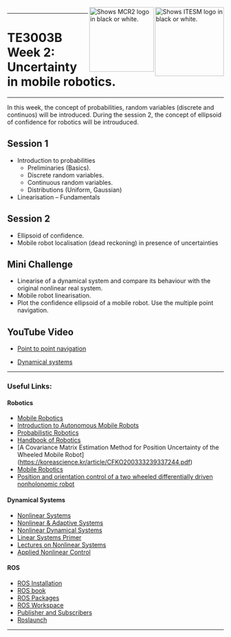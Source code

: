 <picture>
  <source media="(prefers-color-scheme: dark)" srcset="https://github.com/ManchesterRoboticsLtd/TE3003B_Integration_of_Robotics_and_Intelligent_Systems/blob/main/Misc/Logos/Logotipo%20Vertical%20Bco_Transparente.png">
  <source media="(prefers-color-scheme: light)" srcset="https://github.com/ManchesterRoboticsLtd/TE3003B_Integration_of_Robotics_and_Intelligent_Systems/blob/main/Misc/Logos/Logotipo%20Vertical%20Azul%20transparente.png">
  <img alt="Shows ITESM logo in black or white." width="160" align="right">
</picture>

<picture>
  <source media="(prefers-color-scheme: dark)" srcset="https://github.com/ManchesterRoboticsLtd/TE3003B_Integration_of_Robotics_and_Intelligent_Systems/blob/main/Misc/Logos/MCR2_Logo_White.png">
  <source media="(prefers-color-scheme: light)" srcset="https://github.com/ManchesterRoboticsLtd/TE3003B_Integration_of_Robotics_and_Intelligent_Systems/blob/main/Misc/Logos/MCR2_Logo_Black.png">
  <img alt="Shows MCR2 logo in black or white." width="150" align="right">
</picture>

---
# TE3003B Week 2: Uncertainty in mobile robotics.
---
 
 In this week, the concept of probabilities, random variables (discrete and continuos) will be introduced. During the session 2, the concept of ellipsoid of confidence for robotics will be introuduced. 
 
  ## Session 1
  * Introduction to probabilities
    - Preliminaries (Basics).
    - Discrete random variables.
    - Continuous random variables.
    - Distributions (Uniform, Gaussian)
  * Linearisation – Fundamentals
  
  ## Session 2
  * Ellipsoid of confidence.
  * Mobile robot localisation (dead reckoning) in presence of uncertainties

  ## Mini Challenge
  * Linearise of a dynamical system and compare its behaviour with the original nonlinear real system.
  * Mobile robot linearisation.
  * Plot the confidence ellipsoid of a mobile robot. Use the multiple point navigation.
  
  ## YouTube Video
  * [Point to point navigation](https://www.youtube.com/watch?v=vBDHNeUKEYU&feature=youtu.be&themeRefresh=1)

  * [Dynamical systems](https://www.youtube.com/playlist?list=PLqCuMQTwnIP99CrzdPEroGhdAhzVfvWgR)

---

### Useful Links: 
#### Robotics
  * [Mobile Robotics](https://www.robots.ox.ac.uk/~pnewman/Teaching/C4CourseResources/C4BMobileRobots.pdf)
  * [Introduction to Autonomous Mobile Robots](https://www.ucg.ac.me/skladiste/blog_13268/objava_56689/fajlovi/Introduction%20to%20Autonomous%20Mobile%20Robots%20book.pdf)
  * [Probabilistic Robotics](https://docs.ufpr.br/~danielsantos/ProbabilisticRobotics.pdf)
  * [Handbook of Robotics](https://link.springer.com/book/10.1007/978-3-540-30301-5)
  * [A Covariance Matrix Estimation Method for Position Uncertainty of
the Wheeled Mobile Robot] (https://koreascience.kr/article/CFKO200333239337244.pdf)
  * [Mobile Robotics](https://www.ensta-bretagne.fr/jaulin/kalmooc.pdf)
  * [Position and orientation control of a two wheeled differentially driven nonholonomic robot](https://www.dca.ufrn.br/~adelardo/artigos/ICINCO04a.pdf)


  

#### Dynamical Systems
  * [Nonlinear Systems](https://books.google.fr/books/about/Nonlinear_Systems.html?id=t_d1QgAACAAJ&redir_esc=y)
  * [Nonlinear & Adaptive Systems](https://digital-library.theiet.org/content/books/ce/pbce084e)
  * [Nonlinear Dynamical Systems](https://books.google.fr/books/about/Nonlinear_Dynamical_Systems.html?id=FPlQAAAAMAAJ&redir_esc=y)
  * [Linear Systems Primer](https://wp.kntu.ac.ir/hrahmanei/Adv-Control-Books/A-Linear-Systems-Primer.pdf)
  * [Lectures on Nonlinear Systems](https://web.mit.edu/nsl/www/videos/lectures.html)
  * [Applied Nonlinear Control](https://books.google.fr/books/about/Applied_Nonlinear_Control.html?id=cwpRAAAAMAAJ&redir_esc=y)

#### ROS
 * [ROS Installation](http://wiki.ros.org/noetic/Installation/Ubuntu)
 * [ROS book](https://www.cse.sc.edu/~jokane/agitr/)
 * [ROS Packages](http://wiki.ros.org/ROS/Tutorials/CreatingPackage)
 * [ROS Workspace](http://wiki.ros.org/catkin/Tutorials/create_a_workspace)
 * [Publisher and Subscribers](http://wiki.ros.org/ROS/Tutorials/WritingPublisherSubscriber%28python%29)
 * [Roslaunch](http://wiki.ros.org/roslaunch)
 ---
